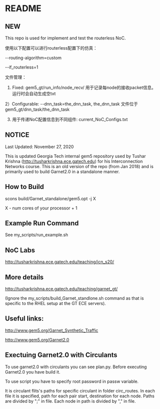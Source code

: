 # README #

## NEW ##
This repo is used for implement and test the routerless NoC.

使用以下配置可以进行routerless配置下的仿真：

--routing-algorithm=custom 

--if_routerless=1

文件管理：

1) Fixed: gem5_gt/run_info/node_recv/ 用于记录每node的接收packet信息。运行时会自动生成空txt

2）Configurable: --dnn_task=the_dnn_task,  the_dnn_task 文件位于gem5_gt/dnn_task/the_dnn_task

3) 用于传递NoC配置信息到不同组件: current_NoC_Configs.txt

## NOTICE ##
Last Updated: November 27, 2020

This is updated Georgia Tech internal gem5 repository used by Tushar Krishna (http://tusharkrishna.ece.gatech.edu) for his Interconnection Networks course.
This is an old version of the repo (from Jan 2018) and is primarily used to build Garnet2.0 in a standalone manner.

## How to Build ##
scons build/Garnet_standalone/gem5.opt -j X

X - num cores of your processor + 1

## Example Run Command ##
See my_scripts/run_example.sh

## NoC Labs ##
http://tusharkrishna.ece.gatech.edu/teaching/icn_s20/

## More details ##
http://tusharkrishna.ece.gatech.edu/teaching/garnet_gt/

(Ignore the my_scripts/build_Garnet_standlone.sh command as that is specific to the RHEL setup at the GT ECE servers).
 
## Useful links: ##
http://www.gem5.org/Garnet_Synthetic_Traffic

http://www.gem5.org/Garnet2.0

## Exectuing Garnet2.0 with Circulants ##
To use garnet2.0 with circulants you can see plan.py.
Before executing Garnet2.0 you have build it.

To use script you have to specify root password in passw variable.

It is circulant flits's paths for specific circulant in folder circ_routes.
In each file it is specified, path for each pair start, destination for each node.
Paths are divided by ";" in file.
Each node in path is divided by "," in file.
